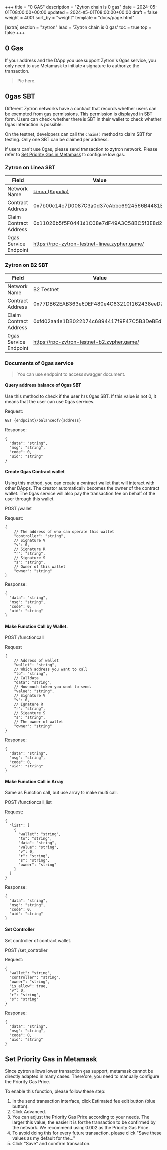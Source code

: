 +++
title = "0 GAS"
description = "Zytron chain is 0 gas"
date = 2024-05-01T08:00:00+00:00
updated = 2024-05-01T08:00:00+00:00
draft = false
weight = 4001
sort_by = "weight"
template = "docs/page.html"

[extra]
section = "zytron"
lead = 'Zytron chain is 0 gas'
toc = true
top = false
+++

## 0 Gas

If your address and the DApp you use support Zytron's 0gas service,
you only need to use Metamask to initiate a signature to authorize the transaction.

> Pic here.

## 0gas SBT

Different Zytron networks have a contract that records whether users can be
exempted from gas permissions. This permission is displayed in SBT form.
Users can check whether there is SBT in their wallet to check whether 0gas interaction is possible.

On the testnet, developers can call the `chaim()` method to claim SBT for testing. Only one SBT can be claimed per address.

If users can't use 0gas, please send transaction to zytron network.
Please refer to [Set Priority Gas in Metamask](#set-priority-gas-in-metamask) to configure low gas.

### Zytron on Linea SBT

|  Field   | Value  |
|  ----  | ----  |
| Network Name  | [Linea (Sepolia)](https://chainlist.org/chain/59141) |
| Contract Address | 0x7b00c14c7D0087C3a0d37cAbbc6924566B4481E9 |
| Claim Contract Address | 0x11026b5f5F0441d1C08e7dF49A3C58BC5f3E8d26 |
| 0gas Service Endpoint | https://rpc-zytron-testnet-linea.zypher.game/ |

### Zytron on B2 SBT

|  Field   | Value  |
|  ----  | ----  |
| Network Name  | B2 Testnet |
| Contract Address | 0x77DB62EAB363e6DEF480e4C63210f162438eeD77 |
| Claim Contract Address | 0xfd02aa4e1DB022D74c6894417f9F47C5B3DeBEd7 |
| 0gas Service Endpoint | https://rpc-zytron-testnet-b2.zypher.game/ |

### Documents of 0gas service

> You can use endpoint to access swagger document.

#### Query address balance of 0gas SBT

Use this method to check if the user has 0gas SBT. If this value is not 0, it means that the user can use 0gas services.

Request:

```
GET {endpoint}/balanceof/{address}
```

Response:

```
{
  "data": "string",
  "msg": "string",
  "code": 0,
  "uid": "string"
}
```

#### Create 0gas Contract wallet

Using this method, you can create a contract wallet that will interact with other DApps. 
The creator automatically becomes the owner of the contract wallet.
The 0gas service will also pay the transaction fee on behalf of the user through this wallet

POST /wallet

Request:

```jsonc
{
    // The address of who can operate this wallet
    "controller": "string",
    // Signature V
    "v": 0,
    // Signature R
    "r": "string",
    // Signature S
    "s": "string",
    // Owner of this wallet
    "owner": "string"
}
```

Response:

```jsonc
{
  "data": "string",
  "msg": "string",
  "code": 0,
  "uid": "string"
}
```

#### Make Function Call by Wallet.

POST /functioncall

Request

```jsonc
{
    // Address of wallet
    "wallet": "string",
    // Which address you want to call
    "to": "string",
    // Calldata
    "data": "string",
    // How much token you want to send.
    "value": "string",
    // Signature V
    "v": 0,
    // Ignature R
    "r": "string",
    // Siganture S
    "s": "string",
    // The owner of wallet
    "owner": "string"
}
```

Response:

```jsonc
{
  "data": "string",
  "msg": "string",
  "code": 0,
  "uid": "string"
}
```

#### Make Function Call in Array

Same as Function call, but use array to make multi call.

POST /functioncall_list

Request:

```jsonc
{
  "list": [
    {
      "wallet": "string",
      "to": "string",
      "data": "string",
      "value": "string",
      "v": 0,
      "r": "string",
      "s": "string",
      "owner": "string"
    }
  ]
}
```

Response:

```jsonc
{
  "data": "string",
  "msg": "string",
  "code": 0,
  "uid": "string"
}
```

#### Set Controller

Set controller of contract wallet.

POST /set_controller

Request:

```jsonc
{
  "wallet": "string",
  "controller": "string",
  "owner": "string",
  "is_allow": true,
  "v": 0,
  "r": "string",
  "s": "string"
}
```

Response:

```jsonc
{
  "data": "string",
  "msg": "string",
  "code": 0,
  "uid": "string"
}
```

## Set Priority Gas in Metamask

Since zytron allows lower transaction gas support, metamask cannot be directly adapted in many cases.
Therefore, you need to manually configure the Priority Gas Price.

To enable this function, please follow these step:

1. In the send transaction interface, click Estimated fee edit button (blue button).
2. Click Advanced.
3. You can adjust the Priority Gas Price according to your needs. The larger this value, 
    the easier it is for the transaction to be confirmed by the network.
    We recommend using 0.002 as the Priority Gas Price.
4. To avoid doing this for every future transaction, please click "Save these values as my default for the..."
5. Click "Save" and comfirm transaction.
